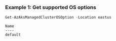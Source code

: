 ### Example 1: Get supported OS options
```powershell
Get-AzAksManagedClusterOSOption -Location eastus
```

```output
Name
----
default
```


